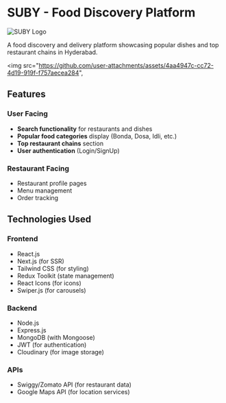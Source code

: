 # SUBY - Food Discovery Platform

![SUBY Logo](image.png)

A food discovery and delivery platform showcasing popular dishes and top restaurant chains in Hyderabad.

<img src="https://github.com/user-attachments/assets/4aa4947c-cc72-4d19-919f-f757aecea284",


## Features

### User Facing
- **Search functionality** for restaurants and dishes
- **Popular food categories** display (Bonda, Dosa, Idli, etc.)
- **Top restaurant chains** section
- **User authentication** (Login/SignUp)

### Restaurant Facing
- Restaurant profile pages
- Menu management
- Order tracking

## Technologies Used

### Frontend
- React.js
- Next.js (for SSR)
- Tailwind CSS (for styling)
- Redux Toolkit (state management)
- React Icons (for icons)
- Swiper.js (for carousels)

### Backend
- Node.js
- Express.js
- MongoDB (with Mongoose)
- JWT (for authentication)
- Cloudinary (for image storage)

### APIs
- Swiggy/Zomato API (for restaurant data)
- Google Maps API (for location services)

